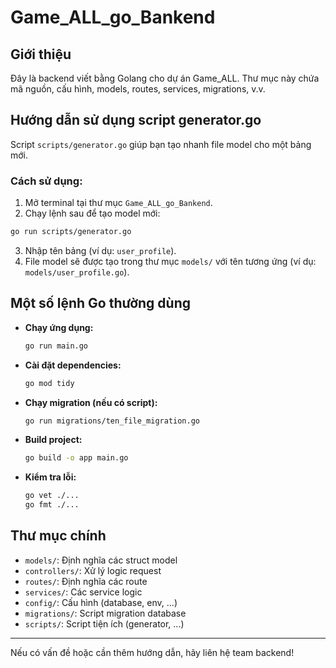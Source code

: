 # Game_ALL_go_Bankend

## Giới thiệu
Đây là backend viết bằng Golang cho dự án Game_ALL. Thư mục này chứa mã nguồn, cấu hình, models, routes, services, migrations, v.v.

## Hướng dẫn sử dụng script generator.go
Script `scripts/generator.go` giúp bạn tạo nhanh file model cho một bảng mới.

### Cách sử dụng:
1. Mở terminal tại thư mục `Game_ALL_go_Bankend`.
2. Chạy lệnh sau để tạo model mới:

```bash
go run scripts/generator.go
```

3. Nhập tên bảng (ví dụ: `user_profile`).
4. File model sẽ được tạo trong thư mục `models/` với tên tương ứng (ví dụ: `models/user_profile.go`).

## Một số lệnh Go thường dùng

- **Chạy ứng dụng:**
  ```bash
  go run main.go
  ```
- **Cài đặt dependencies:**
  ```bash
  go mod tidy
  ```
- **Chạy migration (nếu có script):**
  ```bash
  go run migrations/ten_file_migration.go
  ```
- **Build project:**
  ```bash
  go build -o app main.go
  ```
- **Kiểm tra lỗi:**
  ```bash
  go vet ./...
  go fmt ./...
  ```

## Thư mục chính
- `models/`: Định nghĩa các struct model
- `controllers/`: Xử lý logic request
- `routes/`: Định nghĩa các route
- `services/`: Các service logic
- `config/`: Cấu hình (database, env, ...)
- `migrations/`: Script migration database
- `scripts/`: Script tiện ích (generator, ...)

---
Nếu có vấn đề hoặc cần thêm hướng dẫn, hãy liên hệ team backend! 